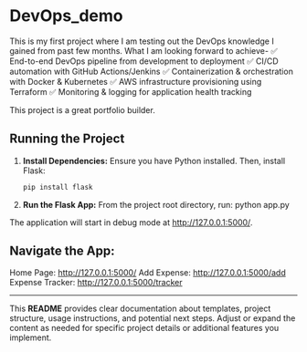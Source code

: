 # DevOps_demo
This is my first project where I am testing out the DevOps knowledge I gained from past few months.
What I am looking forward to achieve-
      ✅ End-to-end DevOps pipeline from development to deployment
      ✅ CI/CD automation with GitHub Actions/Jenkins
      ✅ Containerization & orchestration with Docker & Kubernetes
      ✅ AWS infrastructure provisioning using Terraform
      ✅ Monitoring & logging for application health tracking

This project is a great portfolio builder.

## Running the Project

1. **Install Dependencies:**
   Ensure you have Python installed. Then, install Flask:
   ```bash
   pip install flask

2. **Run the Flask App:** 
From the project root directory, run:
   python app.py

The application will start in debug mode at http://127.0.0.1:5000/.

## Navigate the App:

Home Page: http://127.0.0.1:5000/
Add Expense: http://127.0.0.1:5000/add
Expense Tracker: http://127.0.0.1:5000/tracker


---

This **README** provides clear documentation about templates, project structure, usage instructions, and potential next steps. Adjust or expand the content as needed for specific project details or additional features you implement.
